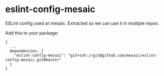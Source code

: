 # eslint-config-mesaic
ESLint config used at mesaic. Extracted so we can use it in multiple repos.

Add this to your package:

```
{
  ...
  dependencies: {
    "eslint-config-mesaic": "git+ssh://git@github.com/mesaic/eslint-config-mesaic.git#master"
  }
}

```
